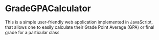 # GradeGPACalculator
This is a simple user-friendly web application implemented in JavaScript, that allows one to 
easily calculate their Grade Point Average (GPA) or final grade for a particular class
